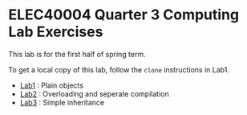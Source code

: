 ELEC40004 Quarter 3 Computing Lab Exercises
===========================================

This lab is for the first half of spring term.

To get a local copy of this lab, follow the `clone`
instructions in Lab1.

- [Lab1](lab1) : Plain objects
- [Lab2](lab2) : Overloading and seperate compilation
- [Lab3](lab3) : Simple inheritance
